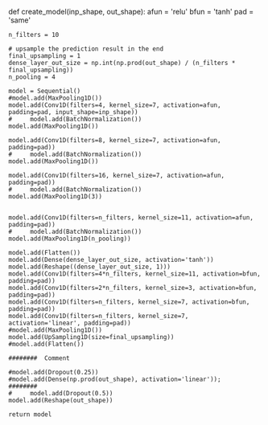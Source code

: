 def create_model(inp_shape, out_shape):
    afun = 'relu'
    bfun = 'tanh'
    pad = 'same'

    n_filters = 10

    # upsample the prediction result in the end
    final_upsampling = 1
    dense_layer_out_size = np.int(np.prod(out_shape) / (n_filters * final_upsampling))
    n_pooling = 4

    model = Sequential()
    #model.add(MaxPooling1D())
    model.add(Conv1D(filters=4, kernel_size=7, activation=afun, padding=pad, input_shape=inp_shape))
    #     model.add(BatchNormalization())
    model.add(MaxPooling1D())

    model.add(Conv1D(filters=8, kernel_size=7, activation=afun, padding=pad))
    #     model.add(BatchNormalization())
    model.add(MaxPooling1D())

    model.add(Conv1D(filters=16, kernel_size=7, activation=afun, padding=pad))
    #     model.add(BatchNormalization())
    model.add(MaxPooling1D(3))


    model.add(Conv1D(filters=n_filters, kernel_size=11, activation=afun, padding=pad))
    #     model.add(BatchNormalization())
    model.add(MaxPooling1D(n_pooling))

    model.add(Flatten())
    model.add(Dense(dense_layer_out_size, activation='tanh'))
    model.add(Reshape((dense_layer_out_size, 1)))
    model.add(Conv1D(filters=4*n_filters, kernel_size=11, activation=bfun, padding=pad))
    model.add(Conv1D(filters=2*n_filters, kernel_size=3, activation=bfun, padding=pad))
    model.add(Conv1D(filters=n_filters, kernel_size=7, activation=bfun, padding=pad))
    model.add(Conv1D(filters=n_filters, kernel_size=7, activation='linear', padding=pad))
    #model.add(MaxPooling1D())
    model.add(UpSampling1D(size=final_upsampling))
    #model.add(Flatten())

    ########  Comment

    #model.add(Dropout(0.25))
    #model.add(Dense(np.prod(out_shape), activation='linear'));
    ########
    #     model.add(Dropout(0.5))
    model.add(Reshape(out_shape))

    return model